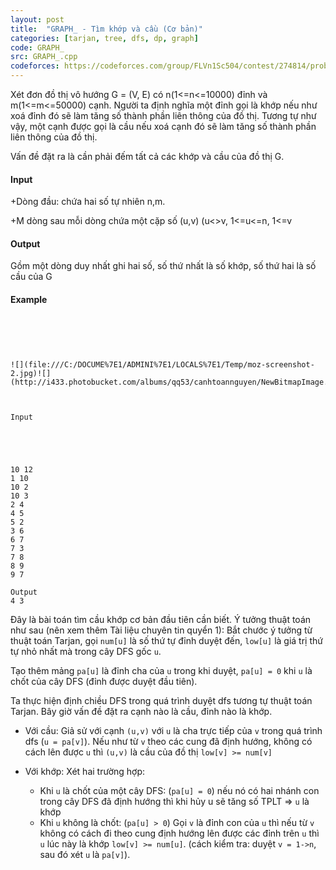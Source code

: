 ```yaml
---
layout: post
title:  "GRAPH_ - Tìm khớp và cầu (Cơ bản)"
categories: [tarjan, tree, dfs, dp, graph]
code: GRAPH_
src: GRAPH_.cpp
codeforces: https://codeforces.com/group/FLVn1Sc504/contest/274814/problem/F
---
```




  


Xét đơn đồ thị vô hướng G = (V, E) có n(1<=n<=10000) đỉnh và m(1<=m<=50000) cạnh. Người ta định nghĩa một đỉnh gọi là khớp nếu như xoá đỉnh đó sẽ làm tăng số thành phần liên thông của đồ thị. Tương tự như vậy, một cạnh được gọi là cầu nếu xoá cạnh đó sẽ làm tăng số thành phần liên thông của đồ thị.

Vấn đề đặt ra là cần phải đếm tất cả các khớp và cầu của đồ thị G.

#### Input

+Dòng đầu: chứa hai số tự nhiên n,m.

+M dòng sau mỗi dòng chứa một cặp số (u,v) (u<>v, 1<=u<=n, 1<=v

#### Output

Gồm một dòng duy nhất ghi hai số, số thứ nhất là số khớp, số thứ hai là số cầu của G

#### Example

```


```
  
  

```

  
  
![](file:///C:/DOCUME%7E1/ADMINI%7E1/LOCALS%7E1/Temp/moz-screenshot-2.jpg)![](http://i433.photobucket.com/albums/qq53/canhtoannguyen/NewBitmapImage.jpg)  
  
  

```


```
Input
```

  
  

```

  
  
  
10 12  
1 10  
10 2  
10 3  
2 4  
4 5  
5 2  
3 6  
6 7  
7 3  
7 8  
8 9  
9 7  
  
Output   
4 3  

```

<!--more-->



Đây là bài toán tìm cầu khớp cơ bản đầu tiên cần biết. Ý tưởng thuật toán như sau (nên xem thêm Tài liệu chuyên tin quyển 1): Bắt chước ý tưởng từ thuật toán Tarjan, gọi `num[u]` là số thứ tự đỉnh duyệt đến, `low[u]` là giá trị thứ tự nhỏ nhất mà trong cây DFS gốc `u`.

Tạo thêm mảng `pa[u]` là đỉnh cha của `u` trong khi duyệt, `pa[u] = 0` khi `u` là chốt của cây DFS (đỉnh được duyệt đầu tiên).

Ta thực hiện định chiều DFS trong quá trình duyệt dfs tương tự thuật toán Tarjan. Bây giờ vấn đề đặt ra cạnh nào là cầu, đỉnh nào là khớp.

+ Với cầu: Giả sử với cạnh `(u,v)` với `u` là cha trực tiếp của `v` trong quá trình dfs (`u = pa[v]`). Nếu như từ `v` theo các cung đã định hướng, không có cách lên được `u` thì `(u,v)` là cầu của đồ thị `low[v] >= num[v]`

+ Với khớp: Xét hai trường hợp:
	+ Khi `u` là chốt của một cây DFS: (`pa[u] = 0`) nếu nó có hai nhánh con trong cây DFS đã định hướng thì khi hủy u sẽ tăng số TPLT => `u` là khớp
	+ Khi `u` không là chốt: (`pa[u] > 0`) Gọi `v` là đỉnh con của `u` thì nếu từ `v` không có cách đi theo cung định hướng lên được các đỉnh trên `u` thì `u` lúc này là khớp `low[v] >= num[u]`. (cách kiểm tra: duyệt `v = 1->n`, sau đó xét `u` là `pa[v]`).
